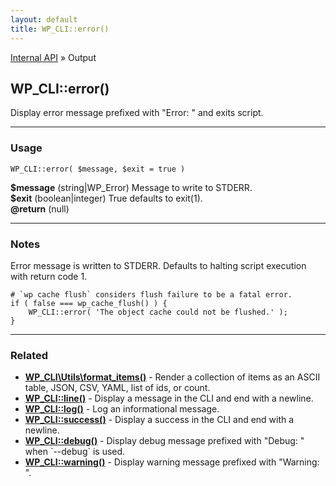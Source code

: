 ```yaml
---
layout: default
title: WP_CLI::error()
---
```


<a href="/docs/internal-api/">Internal API</a> &raquo; Output

## WP_CLI::error()

Display error message prefixed with &quot;Error: &quot; and exits script.

***

### Usage

    WP_CLI::error( $message, $exit = true )

<div>
<strong>$message</strong> (string|WP_Error) Message to write to STDERR.<br />
<strong>$exit</strong> (boolean|integer) True defaults to exit(1).<br />
<strong>@return</strong> (null) <br /></p>
</div>


***

### Notes

Error message is written to STDERR. Defaults to halting
script execution with return code 1.


    # `wp cache flush` considers flush failure to be a fatal error.
    if ( false === wp_cache_flush() ) {
        WP_CLI::error( 'The object cache could not be flushed.' );
    }
    



***

### Related

<ul>



<li><strong><a href="/docs/internal-api/wp-cli-utils-format-items/">WP_CLI\Utils\format_items()</a></strong> - Render a collection of items as an ASCII table, JSON, CSV, YAML, list of ids, or count.</li>


<li><strong><a href="/docs/internal-api/wp-cli-line/">WP_CLI::line()</a></strong> - Display a message in the CLI and end with a newline.</li>


<li><strong><a href="/docs/internal-api/wp-cli-log/">WP_CLI::log()</a></strong> - Log an informational message.</li>


<li><strong><a href="/docs/internal-api/wp-cli-success/">WP_CLI::success()</a></strong> - Display a success in the CLI and end with a newline.</li>


<li><strong><a href="/docs/internal-api/wp-cli-debug/">WP_CLI::debug()</a></strong> - Display debug message prefixed with &quot;Debug: &quot; when `--debug` is used.</li>


<li><strong><a href="/docs/internal-api/wp-cli-warning/">WP_CLI::warning()</a></strong> - Display warning message prefixed with &quot;Warning: &quot;.</li>



</ul>


